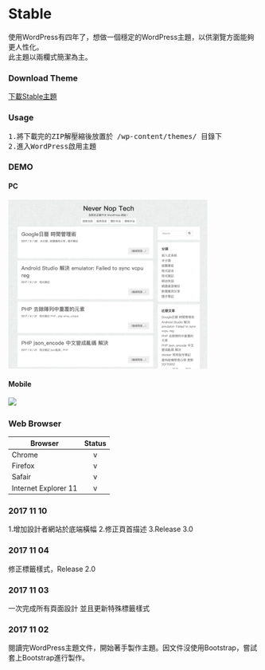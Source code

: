 # Stable
使用WordPress有四年了，想做一個穩定的WordPress主題，以供瀏覽方面能夠更人性化。  
此主題以兩欄式簡潔為主。

### Download Theme
<a href="https://github.com/unromanticman/stable/releases">下載Stable主題</a>

### Usage
<pre>
1.將下載完的ZIP解壓縮後放置於 /wp-content/themes/ 目錄下
2.進入WordPress啟用主題
</pre>

### DEMO
#### PC  
<img width="400" src="https://github.com/unromanticman/stable/blob/master/screenshot.png?raw=true">  

#### Mobile
<img width="300" src="https://i.imgur.com/QD2Mia5.png">

### Web Browser
| Browser        | Status         |
| ------------- |:-------------:|
| Chrome      | v | 
| Firefox      | v      |   
| Safair | v      |    
| Internet Explorer 11 | v      |    

### 2017 11 10
1.增加設計者網站於底端橫幅
2.修正頁首描述
3.Release 3.0

### 2017 11 04
修正標籤樣式，Release 2.0

### 2017 11 03
一次完成所有頁面設計
並且更新特殊標籤樣式

### 2017 11 02
閱讀完WordPress主題文件，開始著手製作主題。因文件沒使用Bootstrap，嘗試套上Bootstrap進行製作。
